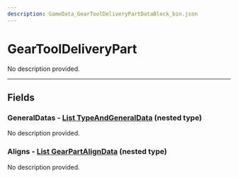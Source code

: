```yaml
---
description: GameData_GearToolDeliveryPartDataBlock_bin.json
---
```


# GearToolDeliveryPart

No description provided.

***

## Fields

### GeneralDatas - [List TypeAndGeneralData](../../nested-types/typeandgeneraldata.md) (nested type)

No description provided.

### Aligns - [List GearPartAlignData](../../nested-types/gearpartaligndata.md) (nested type)

No description provided.
